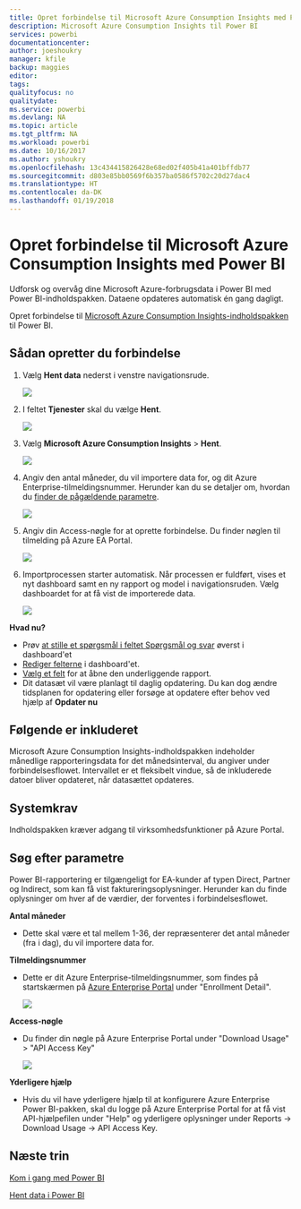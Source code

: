 ```yaml
---
title: Opret forbindelse til Microsoft Azure Consumption Insights med Power BI
description: Microsoft Azure Consumption Insights til Power BI
services: powerbi
documentationcenter: 
author: joeshoukry
manager: kfile
backup: maggies
editor: 
tags: 
qualityfocus: no
qualitydate: 
ms.service: powerbi
ms.devlang: NA
ms.topic: article
ms.tgt_pltfrm: NA
ms.workload: powerbi
ms.date: 10/16/2017
ms.author: yshoukry
ms.openlocfilehash: 13c434415826428e68ed02f405b41a401bffdb77
ms.sourcegitcommit: d803e85bb0569f6b357ba0586f5702c20d27dac4
ms.translationtype: HT
ms.contentlocale: da-DK
ms.lasthandoff: 01/19/2018
---
```

# <a name="connect-to-microsoft-azure-consumption-insights-with-power-bi"></a>Opret forbindelse til Microsoft Azure Consumption Insights med Power BI
Udforsk og overvåg dine Microsoft Azure-forbrugsdata i Power BI med Power BI-indholdspakken. Dataene opdateres automatisk én gang dagligt.

Opret forbindelse til [Microsoft Azure Consumption Insights-indholdspakken](https://app.powerbi.com/getdata/services/azureconsumption) til Power BI.

## <a name="how-to-connect"></a>Sådan opretter du forbindelse
1. Vælg **Hent data** nederst i venstre navigationsrude.
   
    ![](media/service-connect-to-azure-consumption-insights/getdata.png)
2. I feltet **Tjenester** skal du vælge **Hent**.
   
   ![](media/service-connect-to-azure-consumption-insights/services.png)
3. Vælg **Microsoft Azure Consumption Insights** \> **Hent**. 
   
   ![](media/service-connect-to-azure-consumption-insights/mazureconsumption.png)
4. Angiv den antal måneder, du vil importere data for, og dit Azure Enterprise-tilmeldingsnummer. Herunder kan du se detaljer om, hvordan du [finder de pågældende parametre](#FindingParams).
   
    ![](media/service-connect-to-azure-consumption-insights/azureconsumptionparams.png)
5. Angiv din Access-nøgle for at oprette forbindelse. Du finder nøglen til tilmelding på Azure EA Portal. 
   
    ![](media/service-connect-to-azure-consumption-insights/msazureconsumptioncreds.png)
6. Importprocessen starter automatisk. Når processen er fuldført, vises et nyt dashboard samt en ny rapport og model i navigationsruden. Vælg dashboardet for at få vist de importerede data.
   
   ![](media/service-connect-to-azure-consumption-insights/msazureconsumptiondashboard.png)

**Hvad nu?**

* Prøv [at stille et spørgsmål i feltet Spørgsmål og svar](power-bi-q-and-a.md) øverst i dashboard'et
* [Rediger felterne](service-dashboard-edit-tile.md) i dashboard'et.
* [Vælg et felt](service-dashboard-tiles.md) for at åbne den underliggende rapport.
* Dit datasæt vil være planlagt til daglig opdatering. Du kan dog ændre tidsplanen for opdatering eller forsøge at opdatere efter behov ved hjælp af **Opdater nu**

## <a name="whats-included"></a>Følgende er inkluderet
Microsoft Azure Consumption Insights-indholdspakken indeholder månedlige rapporteringsdata for det månedsinterval, du angiver under forbindelsesflowet. Intervallet er et fleksibelt vindue, så de inkluderede datoer bliver opdateret, når datasættet opdateres.

## <a name="system-requirements"></a>Systemkrav
Indholdspakken kræver adgang til virksomhedsfunktioner på Azure Portal. 

<a name="FindingParams"></a>

## <a name="finding-parameters"></a>Søg efter parametre
Power BI-rapportering er tilgængeligt for EA-kunder af typen Direct, Partner og Indirect, som kan få vist faktureringsoplysninger. Herunder kan du finde oplysninger om hver af de værdier, der forventes i forbindelsesflowet.

**Antal måneder**

* Dette skal være et tal mellem 1-36, der repræsenterer det antal måneder (fra i dag), du vil importere data for.

**Tilmeldingsnummer**

* Dette er dit Azure Enterprise-tilmeldingsnummer, som findes på startskærmen på [Azure Enterprise Portal](https://ea.azure.com/) under "Enrollment Detail".
  
    ![](media/service-connect-to-azure-consumption-insights/params2.png)

**Access-nøgle**

* Du finder din nøgle på Azure Enterprise Portal under "Download Usage" > "API Access Key"
  
    ![](media/service-connect-to-azure-consumption-insights/creds2.png)

**Yderligere hjælp**

* Hvis du vil have yderligere hjælp til at konfigurere Azure Enterprise Power BI-pakken, skal du logge på Azure Enterprise Portal for at få vist API-hjælpefilen under "Help" og yderligere oplysninger under Reports -> Download Usage -> API Access Key. 

## <a name="next-steps"></a>Næste trin
[Kom i gang med Power BI](service-get-started.md)

[Hent data i Power BI](service-get-data.md)

